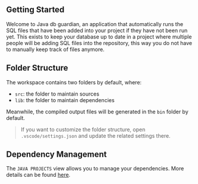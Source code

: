 ## Getting Started

Welcome to Java db guardian, an application that automatically runs the SQL files that have been added into your project if they have not been run yet.
This exists to keep your database up to date in a project where multiple people will be adding SQL files into the repository, this way you do not have to manually keep track of files anymore.

## Folder Structure

The workspace contains two folders by default, where:

- `src`: the folder to maintain sources
- `lib`: the folder to maintain dependencies

Meanwhile, the compiled output files will be generated in the `bin` folder by default.

> If you want to customize the folder structure, open `.vscode/settings.json` and update the related settings there.

## Dependency Management

The `JAVA PROJECTS` view allows you to manage your dependencies. More details can be found [here](https://github.com/microsoft/vscode-java-dependency#manage-dependencies).
